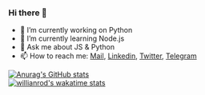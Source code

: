 ### Hi there 👋

<!--
**alifakoor/alifakoor** is a ✨ _special_ ✨ repository because its `README.md` (this file) appears on your GitHub profile.

Here are some ideas to get you started:

- 🔭 I’m currently working on ...
- 🌱 I’m currently learning ...
- 👯 I’m looking to collaborate on ...
- 🤔 I’m looking for help with ...
- 💬 Ask me about ...
- 📫 How to reach me: ...
- 😄 Pronouns: ...
- ⚡ Fun fact: ...
-->

- 🔭 I’m currently working on Python
- 🌱 I’m currently learning Node.js
- 💬 Ask me about JS & Python
- 📫 How to reach me: [Mail](mailto:ali.fakoor13@gmail.com), [Linkedin](https://www.linkedin.com/in/alifakoor13/), [Twitter](https://twitter.com/alifakoor), [Telegram](https://t.me/alifakoor13)

[![Anurag's GitHub stats](https://github-readme-stats.vercel.app/api?username=alifakoor&show_icons=true&theme=dark)](https://github.com/alifakoor)
<br />
[![willianrod's wakatime stats](https://github-readme-stats.vercel.app/api/wakatime?username=alifakoor&show_icons=true&theme=dark)](https://wakatime.com/@alifakoor)

